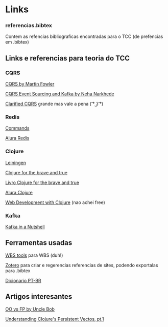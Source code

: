 # Links

### referencias.bibtex
Contem as refencias bibliograficas encontradas para o TCC (de prefencias em .bibtex)

## Links e referencias para teoria do TCC

### CQRS

[CQRS by Martin Fowler](https://martinfowler.com/bliki/CQRS.html)

[CQRS Event Sourcing and Kafka by Neha Narkhede](https://www.confluent.io/blog/event-sourcing-cqrs-stream-processing-apache-kafka-whats-connection/)

[Clarified CQRS](http://udidahan.com/2009/12/09/clarified-cqrs/) grande mas vale a pena ( ͡° ͜ʖ ͡°)

### Redis

[Commands](https://redis.io/commands)

[Alura Redis](https://www.alura.com.br/curso-online-nosql-chave-valor-com-redis-1)

### Clojure

[Leiningen](https://leiningen.org/)

[Clojure for the brave and true](http://www.braveclojure.com/)

[Livro Clojure for the brave and true](http://www.braveclojure.com/foreword/) 

[Alura Clojure](https://www.alura.com.br/curso-online-introducao-a-programacao-funcional-com-clojure)

[Web Development with Clojure](https://books.google.com.br/books?id=jzvRsgEACAAJ&dq=clojure+for+web+services&hl=en&sa=X&ved=0ahUKEwi98JeIwvXSAhVBlpAKHahKDTMQ6AEILzAC) (nao achei free)

### Kafka

[Kafka in a Nutshell](https://sookocheff.com/post/kafka/kafka-in-a-nutshell/)

## Ferramentas usadas

[WBS tools](http://www.wbstool.com/) para WBS (duh!)

[Zotero](https://www.zotero.org/) para criar e regerencias referencias de sites, podendo exportalas para .bibtex

[Dicionario PT-BR](http://pt-br.libreoffice.org/assets/Uploads/PT-BR-Documents/VERO/ptBR-2013-10-30AOC-2.zip)

## Artigos interesantes

[OO vs FP by Uncle Bob](http://blog.cleancoder.com/uncle-bob/2014/11/24/FPvsOO.html)

[Understanding Clojure's Persistent Vectos, pt.1](http://hypirion.com/musings/understanding-persistent-vector-pt-1)

